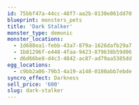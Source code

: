```yaml
---
id: 75bbf47a-44cc-48f7-aa2b-0130e061dd70
blueprint: monsters_pets
title: 'Dark Stalker'
monster_type: demonic
monster_locations:
  - 1d688ea1-febb-43a7-879a-1626dafb29a7
  - 1b81296f-e448-4faa-9423-879638b59d06
  - d6d66be8-d4c3-4842-ac87-ad79aa5385dd
egg_locations:
  - c9bb2a06-79b3-4a19-a148-0180abb7ebde
syncro_effect: Darkness
sell_price: '600'
slug: dark-stalker
---
```

